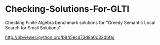 # Checking-Solutions-For-GLTI
Checking Finite Algebra benchmark solutions for "Greedy Semantic Local Search for Small Solutions".

http://nbviewer.ipython.org/b845ecd73d8a0c32dbfe/
